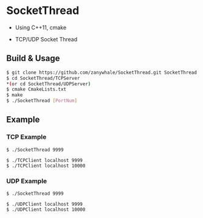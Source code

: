 # SocketThread

- Using C++11, cmake

- TCP/UDP Socket Thread

## Build & Usage

```sh
$ git clone https://github.com/zanywhale/SocketThread.git SocketThread
$ cd SocketThread/TCPServer
*(or cd SocketThread/UDPServer)
$ cmake CmakeLists.txt
$ make
$ ./SocketThread [PortNum]
```

## Example

### TCP Example

```
$ ./SocketThread 9999
```

```
$ ./TCPClient localhost 9999
$ ./TCPClient localhost 10000
```

### UDP Example

```
$ ./SocketThread 9999
```

```
$ ./UDPClient localhost 9999
$ ./UDPClient localhost 10000
```

